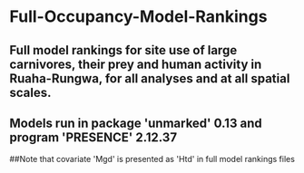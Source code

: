 # Full-Occupancy-Model-Rankings

## Full model rankings for site use of large carnivores, their prey and human activity in Ruaha-Rungwa, for all analyses and at all spatial scales. 
## Models run in package 'unmarked' 0.13 and program 'PRESENCE' 2.12.37

##Note that covariate 'Mgd' is presented as 'Htd' in full model rankings files
